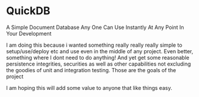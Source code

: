 QuickDB
==================

A Simple Document Database Any One Can Use Instantly At Any Point In Your Development



I am doing this because i wanted something really really really simple to setup/use/deploy etc and use even in the middle of any project. Even better, something where I dont need to do anything! And yet get some reasonable persistence integrities, securities as well as other capabilities not excluding the goodies of unit and integration testing. Those are the goals of the project

I am hoping this will add some value to anyone that like things easy.
